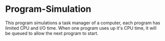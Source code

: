 # Program-Simulation
This program simulations a task manager of a computer, each program has limited CPU and I/O time.
When one program uses up it's CPU time, it will be queued to allow the next program to start.
